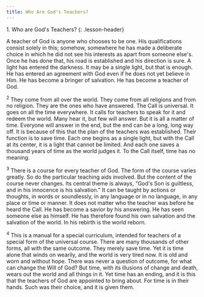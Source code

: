 ```yaml
---
title: Who Are God's Teachers?
---
```


1\. Who are God's Teachers?
{: .lesson-header}

A teacher of God is anyone who chooses to be one. His qualifications
consist solely in this; somehow, somewhere he has made a deliberate
choice in which he did not see his interests as apart from someone
else's. Once he has done that, his road is established and his direction
is sure. A light has entered the darkness. It may be a single light, but
that is enough. He has entered an agreement with God even if he does not
yet believe in Him. He has become a bringer of salvation. He has become
a teacher of God.

<sup>2</sup> They come from all over the world. They come from all
religions and from no religion. They are the ones who have answered. The
Call is universal. It goes on all the time everywhere. It calls for
teachers to speak for it and redeem the world. Many hear it, but few
will answer. But it is all a matter of time. Everyone will answer in the
end, but the end can be a long, long way off. It is because of this that
the plan of the teachers was established. Their function is to save
time. Each one begins as a single light, but with the Call at its
center, it is a light that cannot be limited. And each one saves a
thousand years of time as the world judges it. To the Call itself, time
has no meaning.

<sup>3</sup> There is a course for every teacher of God. The form of the
course varies greatly. So do the particular teaching aids involved. But
the content of the course never changes. Its central theme is always,
“God's Son is guiltless, and in his innocence is his salvation.” It can
be taught by actions or thoughts, in words or soundlessly, in any
language or in no language, in any place or time or manner. It does not
matter who the teacher was before he heard the Call. He has become a
savior by his answering. He has seen someone else as himself. He has
therefore found his own salvation and the salvation of the world. In his
rebirth is the world reborn.

<sup>4</sup> This is a manual for a special curriculum, intended for
teachers of a special form of the universal course. There are many
thousands of other forms, all with the same outcome. They merely save
time. Yet it is time alone that winds on wearily, and the world is very
tired now. It is old and worn and without hope. There was never a
question of outcome, for what can change the Will of God? But time, with
its illusions of change and death, wears out the world and all things in
it. Yet time has an ending, and it is this that the teachers of God are
appointed to bring about. For time is in their hands. Such was their
choice, and it is given them.

